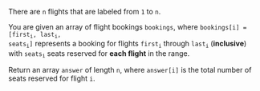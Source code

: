There are `n` flights that are labeled from `1` to `n`.

You are given an array of flight bookings `bookings`, where <code>bookings[i] = [first<sub>i</sub>, last<sub>i</sub>, seats<sub>i</sub>]</code> represents a booking for flights <code>first<sub>i</sub></code> through <code>last<sub>i</sub></code> (**inclusive**) with <code>seats<sub>i</sub></code> seats reserved for **each flight** in the range.

Return an array `answer` of length `n`, where `answer[i]` is the total number of seats reserved for flight `i`.